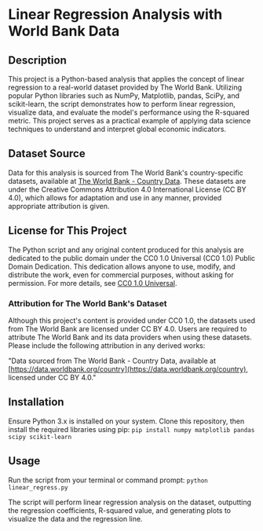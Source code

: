 # Linear Regression Analysis with World Bank Data

## Description
This project is a Python-based analysis that applies the concept of linear regression to a real-world dataset provided by The World Bank. Utilizing popular Python libraries such as NumPy, Matplotlib, pandas, SciPy, and scikit-learn, the script demonstrates how to perform linear regression, visualize data, and evaluate the model's performance using the R-squared metric. This project serves as a practical example of applying data science techniques to understand and interpret global economic indicators.

## Dataset Source
Data for this analysis is sourced from The World Bank's country-specific datasets, available at [The World Bank - Country Data](https://data.worldbank.org/country). These datasets are under the Creative Commons Attribution 4.0 International License (CC BY 4.0), which allows for adaptation and use in any manner, provided appropriate attribution is given.

## License for This Project
The Python script and any original content produced for this analysis are dedicated to the public domain under the CC0 1.0 Universal (CC0 1.0) Public Domain Dedication. This dedication allows anyone to use, modify, and distribute the work, even for commercial purposes, without asking for permission. For more details, see [CC0 1.0 Universal](https://creativecommons.org/publicdomain/zero/1.0/).

### Attribution for The World Bank's Dataset
Although this project's content is provided under CC0 1.0, the datasets used from The World Bank are licensed under CC BY 4.0. Users are required to attribute The World Bank and its data providers when using these datasets. Please include the following attribution in any derived works:

"Data sourced from The World Bank - Country Data, available at [https://data.worldbank.org/country](https://data.worldbank.org/country), licensed under CC BY 4.0."

## Installation
Ensure Python 3.x is installed on your system. Clone this repository, then install the required libraries using pip: ``pip install numpy matplotlib pandas scipy scikit-learn``

## Usage
Run the script from your terminal or command prompt: ``python linear_regress.py``

The script will perform linear regression analysis on the dataset, outputting the regression coefficients, R-squared value, and generating plots to visualize the data and the regression line.
